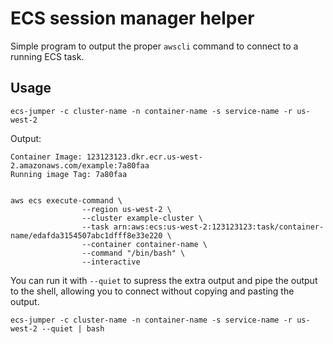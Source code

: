 # ECS session manager helper

Simple program to output the proper `awscli` command to connect to a running ECS task.

## Usage
```shell
ecs-jumper -c cluster-name -n container-name -s service-name -r us-west-2
```
Output:

```
Container Image: 123123123.dkr.ecr.us-west-2.amazonaws.com/example:7a80faa
Running image Tag: 7a80faa


aws ecs execute-command \
                --region us-west-2 \
                --cluster example-cluster \
                --task arn:aws:ecs:us-west-2:123123123:task/container-name/edafda3154507abc1dfff8e33e220 \
                --container container-name \
                --command "/bin/bash" \
                --interactive
```

You can run it with `--quiet` to supress the extra output and pipe the output to the shell, allowing you to connect without copying and pasting the output.

```shell
ecs-jumper -c cluster-name -n container-name -s service-name -r us-west-2 --quiet | bash
```